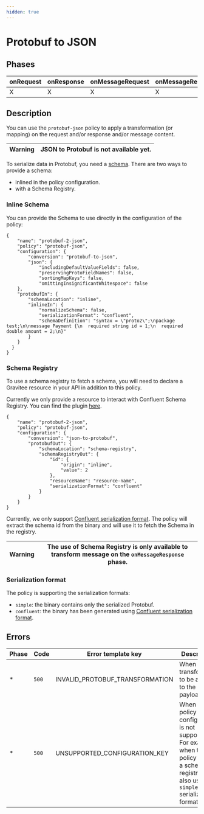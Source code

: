 ```yaml
---
hidden: true
---
```


# Protobuf to JSON

## Phases <a href="#user-content-phases" id="user-content-phases"></a>

| onRequest | onResponse | onMessageRequest | onMessageResponse |
| --------- | ---------- | ---------------- | ----------------- |
| X         | X          | X                | X                 |

## Description <a href="#user-content-description" id="user-content-description"></a>

You can use the `protobuf-json` policy to apply a transformation (or mapping) on the request and/or response and/or message content.

| Warning | JSON to Protobuf is not available yet. |
| ------- | -------------------------------------- |

To serialize data in Protobuf, you need a [schema](https://protobuf.dev/overview/). There are two ways to provide a schema:

* inlined in the policy configuration.
* with a Schema Registry.

### Inline Schema <a href="#user-content-inline-schema" id="user-content-inline-schema"></a>

You can provide the Schema to use directly in the configuration of the policy:

```
{
    "name": "protobuf-2-json",
    "policy": "protobuf-json",
    "configuration": {
        "conversion": "protobuf-to-json",
        "json": {
            "includingDefaultValueFields": false,
            "preservingProtoFieldNames": false,
            "sortingMapKeys": false,
            "omittingInsignificantWhitespace": false
    },
    "protobufIn": {
        "schemaLocation": "inline",
        "inlineIn": {
            "normalizeSchema": false,
            "serializationFormat": "confluent",
            "schemaDefinition": "syntax = \"proto2\";\npackage test;\n\nmessage Payment {\n  required string id = 1;\n  required double amount = 2;\n}"
        }
    }
  }
}
```

### Schema Registry <a href="#user-content-schema-registry" id="user-content-schema-registry"></a>

To use a schema registry to fetch a schema, you will need to declare a Gravitee resource in your API in addition to this policy.

Currently we only provide a resource to interact with Confluent Schema Registry. You can find the plugin [here](https://download.gravitee.io/#graviteeio-ee/apim/plugins/resources/gravitee-resource-schema-registry-confluent/).

```
{
    "name": "protobuf-2-json",
    "policy": "protobuf-json",
    "configuration": {
        "conversion": "json-to-protobuf",
        "protobufOut": {
            "schemaLocation": "schema-registry",
            "schemaRegistryOut": {
                "id": {
                    "origin": "inline",
                    "value": 2
                },
                "resourceName": "resource-name",
                "serializationFormat": "confluent"
            }
        }
    }
}
```

Currently, we only support [Confluent serialization format](https://docs.confluent.io/platform/current/schema-registry/serdes-develop/index.html#wire-format). The policy will extract the schema id from the binary and will use it to fetch the Schema in the registry.

| Warning | The use of Schema Registry is only available to transform message on the `onMessageResponse` phase. |
| ------- | --------------------------------------------------------------------------------------------------- |

### Serialization format <a href="#user-content-serialization-format" id="user-content-serialization-format"></a>

The policy is supporting the serialization formats:

* `simple`: the binary contains only the serialized Protobuf.
* `confluent`: the binary has been generated using [Confluent serialization format](https://docs.confluent.io/platform/current/schema-registry/serdes-develop/index.html#wire-format).

## Errors <a href="#user-content-errors" id="user-content-errors"></a>

| Phase | Code  | Error template key                | Description                                                                                                                                          |
| ----- | ----- | --------------------------------- | ---------------------------------------------------------------------------------------------------------------------------------------------------- |
| \*    | `500` | INVALID\_PROTOBUF\_TRANSFORMATION | When the transform fail to be applied to the payload.                                                                                                |
| \*    | `500` | UNSUPPORTED\_CONFIGURATION\_KEY   | When the policy configuration is not supported. For example, when the policy needs a schema registry but also use the `simple` serialization format. |
